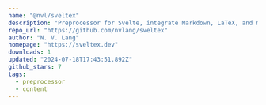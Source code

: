 ```yaml
---
name: "@nvl/sveltex"
description: "Preprocessor for Svelte, integrate Markdown, LaTeX, and math."
repo_url: "https://github.com/nvlang/sveltex"
author: "N. V. Lang"
homepage: "https://sveltex.dev"
downloads: 1
updated: "2024-07-18T17:43:51.892Z"
github_stars: 7
tags: 
  - preprocessor
  - content
---
```


